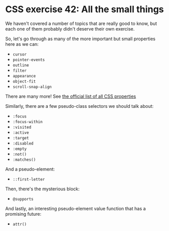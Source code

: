 # CSS exercise 42: All the small things

We haven't covered a number of topics that are really good to know, but each one of them probably didn't deserve their own exercise.

So, let's go through as many of the more important but small properties here as we can:

- `cursor`
- `pointer-events`
- `outline`
- `filter`
- `appearance`
- `object-fit`
- `scroll-snap-align`

There are many more! See [the official list of all CSS properties](https://www.w3.org/Style/CSS/all-properties.en.html)

Similarly, there are a few pseudo-class selectors we should talk about:

- `:focus`
- `:focus-within`
- `:visited`
- `:active`
- `:target`
- `:disabled`
- `:empty`
- `:not()`
- `:matches()`

And a pseudo-element:

- `::first-letter`

Then, there's the mysterious block:

- `@supports`

And lastly, an interesting pseudo-element value function that has a promising future:

- `attr()`


